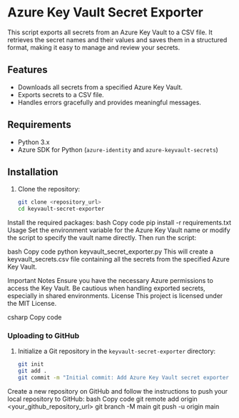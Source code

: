 # Azure Key Vault Secret Exporter

This script exports all secrets from an Azure Key Vault to a CSV file. It retrieves the secret names and their values and saves them in a structured format, making it easy to manage and review your secrets.

## Features
- Downloads all secrets from a specified Azure Key Vault.
- Exports secrets to a CSV file.
- Handles errors gracefully and provides meaningful messages.

## Requirements
- Python 3.x
- Azure SDK for Python (`azure-identity` and `azure-keyvault-secrets`)

## Installation
1. Clone the repository:
   ```bash
   git clone <repository_url>
   cd keyvault-secret-exporter
Install the required packages:
bash
Copy code
pip install -r requirements.txt
Usage
Set the environment variable for the Azure Key Vault name or modify the script to specify the vault name directly. Then run the script:

bash
Copy code
python keyvault_secret_exporter.py
This will create a keyvault_secrets.csv file containing all the secrets from the specified Azure Key Vault.

Important Notes
Ensure you have the necessary Azure permissions to access the Key Vault.
Be cautious when handling exported secrets, especially in shared environments.
License
This project is licensed under the MIT License.

csharp
Copy code

### Uploading to GitHub
1. Initialize a Git repository in the `keyvault-secret-exporter` directory:
   ```bash
   git init
   git add .
   git commit -m "Initial commit: Add Azure Key Vault secret exporter script"
Create a new repository on GitHub and follow the instructions to push your local repository to GitHub:
bash
Copy code
git remote add origin <your_github_repository_url>
git branch -M main
git push -u origin main